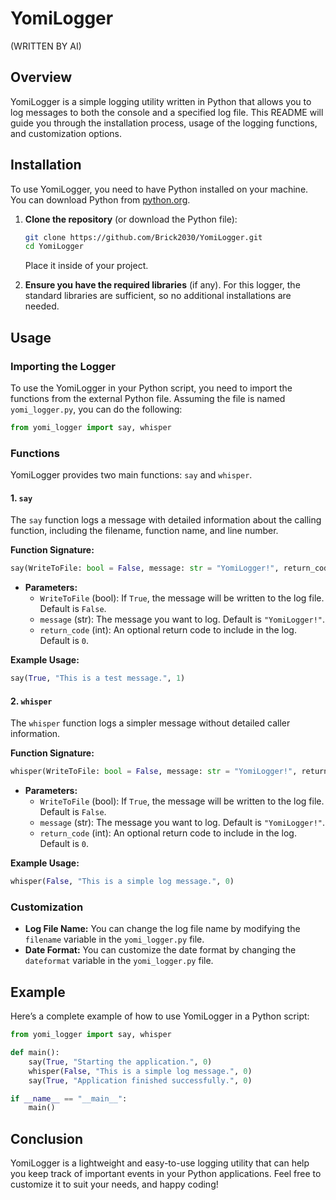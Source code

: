# YomiLogger
(WRITTEN BY AI)
## Overview

YomiLogger is a simple logging utility written in Python that allows you to log messages to both the console and a specified log file. This README will guide you through the installation process, usage of the logging functions, and customization options.

## Installation

To use YomiLogger, you need to have Python installed on your machine. You can download Python from [python.org](https://www.python.org/downloads/).

1. **Clone the repository** (or download the Python file):
   ```bash
   git clone https://github.com/Brick2030/YomiLogger.git
   cd YomiLogger
   ```
   Place it inside of your project.

2. **Ensure you have the required libraries** (if any). For this logger, the standard libraries are sufficient, so no additional installations are needed.

## Usage

### Importing the Logger

To use the YomiLogger in your Python script, you need to import the functions from the external Python file. Assuming the file is named `yomi_logger.py`, you can do the following:

```python
from yomi_logger import say, whisper
```

### Functions

YomiLogger provides two main functions: `say` and `whisper`.

#### 1. `say`

The `say` function logs a message with detailed information about the calling function, including the filename, function name, and line number.

**Function Signature:**
```python
say(WriteToFile: bool = False, message: str = "YomiLogger!", return_code: int = 0)
```

- **Parameters:**
  - `WriteToFile` (bool): If `True`, the message will be written to the log file. Default is `False`.
  - `message` (str): The message you want to log. Default is `"YomiLogger!"`.
  - `return_code` (int): An optional return code to include in the log. Default is `0`.

**Example Usage:**
```python
say(True, "This is a test message.", 1)
```

#### 2. `whisper`

The `whisper` function logs a simpler message without detailed caller information.

**Function Signature:**
```python
whisper(WriteToFile: bool = False, message: str = "YomiLogger!", return_code: int = 0)
```

- **Parameters:**
  - `WriteToFile` (bool): If `True`, the message will be written to the log file. Default is `False`.
  - `message` (str): The message you want to log. Default is `"YomiLogger!"`.
  - `return_code` (int): An optional return code to include in the log. Default is `0`.

**Example Usage:**
```python
whisper(False, "This is a simple log message.", 0)
```

### Customization

- **Log File Name:** You can change the log file name by modifying the `filename` variable in the `yomi_logger.py` file.
- **Date Format:** You can customize the date format by changing the `dateformat` variable in the `yomi_logger.py` file.

## Example

Here’s a complete example of how to use YomiLogger in a Python script:

```python
from yomi_logger import say, whisper

def main():
    say(True, "Starting the application.", 0)
    whisper(False, "This is a simple log message.", 0)
    say(True, "Application finished successfully.", 0)

if __name__ == "__main__":
    main()
```

## Conclusion

YomiLogger is a lightweight and easy-to-use logging utility that can help you keep track of important events in your Python applications. Feel free to customize it to suit your needs, and happy coding!
